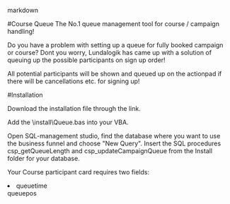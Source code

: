markdown

#Course Queue
The No.1 queue management tool for course / campaign handling!

Do you have a problem with setting up a queue for fully booked campaign or course? Dont you worry, Lundalogik has came up with a solution of queuing up the possible participants on sign up order!

All potential participants will be shown and queued up on the actionpad if there will be cancellations etc. for signing up!







#Installation

Download the installation file through the link.

Add the \install\Queue.bas into your VBA.

Open SQL-management studio, find the database where you want to use the business funnel and choose "New Query". Insert the SQL procedures csp_getQueueLength and csp_updateCampaignQueue from the Install folder for your database.

Your Course participant card requires two fields:
<li>queuetime</li
<li>queuepos</li>